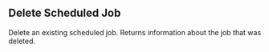 Delete Scheduled Job
--------------------
Delete an existing scheduled job. Returns information about the 
job that was deleted.